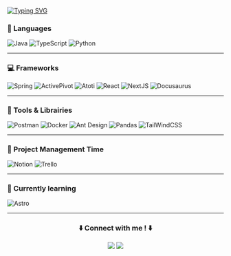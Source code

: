 [![Typing SVG](https://readme-typing-svg.demolab.com?font=Fira+Code&pause=300&color=249EF7&multiline=true&width=435&height=100&lines=Hi+there+!;Nice+to+meet+you+;Welcome+to+my+Readme)](https://git.io/typing-svg)


<!--
Typing code made with https://readme-typing-svg.demolab.com/demo/
Badges made with https://shields.io/
-->


### :speech_balloon: Languages
![Java](https://img.shields.io/badge/java-orange?style=for-the-badge&logo=java&logoColor=white)
![TypeScript](https://img.shields.io/badge/typescript-3178C6.svg?style=for-the-badge&logo=typescript&logoColor=white)
![Python](https://img.shields.io/badge/python-3776AB.svg?style=for-the-badge&logo=python&logoColor=white)

----------

### :computer: Frameworks
![Spring](https://img.shields.io/badge/spring-6DB33F.svg?style=for-the-badge&logo=spring&logoColor=white)
![ActivePivot](https://img.shields.io/badge/activepivot-150458?style=for-the-badge&logo=activepivot&logoColor=white)
![Atoti](https://img.shields.io/badge/atoti-FF574D.svg?style=for-the-badge&logo=atoti&logoColor=white)
![React](https://img.shields.io/badge/react-3178C6.svg?style=for-the-badge&logo=react&logoColor=white)
![NextJS](https://img.shields.io/badge/nextjs-000000.svg?style=for-the-badge&logo=nextdotjs&logoColor=white)
![Docusaurus](https://img.shields.io/badge/docusaurus-green?style=for-the-badge&logo=docusaurus&logoColor=white)

----------

### :wrench: Tools & Librairies
![Postman](https://img.shields.io/badge/postman-FF6C37?style=for-the-badge&logo=postman&logoColor=white)
![Docker](https://img.shields.io/badge/docker-2496ED?style=for-the-badge&logo=docker&logoColor=white)
![Ant Design](https://img.shields.io/badge/ant_design-0170FE?style=for-the-badge&logo=antdesign&logoColor=white)
![Pandas](https://img.shields.io/badge/pandas-150458?style=for-the-badge&logo=pandas&logoColor=white)
![TailWindCSS](https://img.shields.io/badge/tailwindcss-06B6D4?style=for-the-badge&logo=tailwindcss&logoColor=white)


----------

### :date: Project Management Time
![Notion](https://img.shields.io/badge/notion-000000?style=for-the-badge&logo=notion&logoColor=white)
![Trello](https://img.shields.io/badge/trello-0052CC?style=for-the-badge&logo=trello&logoColor=white)

---------

### :mag_right: Currently learning
![Astro](https://img.shields.io/badge/astro-FF5D01.svg?style=for-the-badge&logo=astro&logoColor=white)
  
---------
  
<h3 align="center">
⬇️ Connect with me ! ⬇️
</h3>

<div align="center">
  
[<img src="https://img.shields.io/badge/LinkedIn-0077B5?style=for-the-badge&logo=linkedin&logoColor=white" />](https://www.linkedin.com/in/ericdallagnol/)
[<img src="https://img.shields.io/badge/Medium-000000?style=for-the-badge&logo=medium&logoColor=white" />](https://medium.com/@ericdall)
  
</div>
